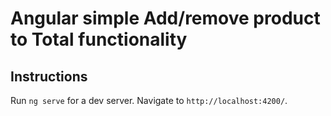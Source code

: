 # Angular simple Add/remove product to Total functionality

## Instructions

Run `ng serve` for a dev server. 
Navigate to `http://localhost:4200/`.
